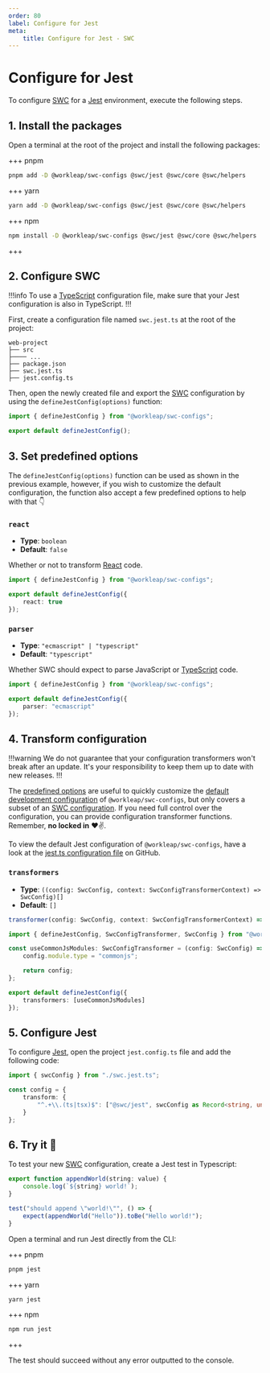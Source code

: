 ```yaml
---
order: 80
label: Configure for Jest
meta:
    title: Configure for Jest - SWC
---
```


# Configure for Jest

To configure [SWC](https://swc.rs/) for a [Jest](https://jestjs.io/) environment, execute the following steps.

## 1. Install the packages

Open a terminal at the root of the project and install the following packages:

+++ pnpm
```bash
pnpm add -D @workleap/swc-configs @swc/jest @swc/core @swc/helpers
```
+++ yarn
```bash
yarn add -D @workleap/swc-configs @swc/jest @swc/core @swc/helpers
```
+++ npm
```bash
npm install -D @workleap/swc-configs @swc/jest @swc/core @swc/helpers
```
+++

## 2. Configure SWC

!!!info
To use a [TypeScript](https://www.typescriptlang.org/) configuration file, make sure that your Jest configuration is also in TypeScript.
!!!

First, create a configuration file named `swc.jest.ts` at the root of the project:

``` !#5
web-project
├── src
├──── ...
├── package.json
├── swc.jest.ts
├── jest.config.ts
```

Then, open the newly created file and export the [SWC](https://swc.rs/) configuration by using the `defineJestConfig(options)` function:

```ts !#6-8 swc.jest.ts
import { defineJestConfig } from "@workleap/swc-configs";

export default defineJestConfig();
```

## 3. Set predefined options

The `defineJestConfig(options)` function can be used as shown in the previous example, however, if you wish to customize the default configuration, the function also accept a few predefined options to help with that 👇

### `react`

- **Type**: `boolean`
- **Default**: `false`

Whether or not to transform [React](https://react.dev/) code.

```ts !#4 swc.jest.ts
import { defineJestConfig } from "@workleap/swc-configs";

export default defineJestConfig({
    react: true
});
```

### `parser`

- **Type**: `"ecmascript" | "typescript"`
- **Default**: `"typescript"`

Whether SWC should expect to parse JavaScript or [TypeScript](https://www.typescriptlang.org/) code.

```ts !#4 swc.jest.ts
import { defineJestConfig } from "@workleap/swc-configs";

export default defineJestConfig({
    parser: "ecmascript"
});
```

## 4. Transform configuration

!!!warning
We do not guarantee that your configuration transformers won't break after an update. It's your responsibility to keep them up to date with new releases.
!!!

The [predefined options](#3-set-predefined-options) are useful to quickly customize the [default development configuration](https://github.com/gsoft-inc/wl-web-configs/blob/main/packages/swc-configs/src/jest.ts) of `@workleap/swc-configs`, but only covers a subset of an [SWC configuration](https://swc.rs/docs/configuration/swcrc). If you need full control over the configuration, you can provide configuration transformer functions. Remember, **no locked in** :heart::v:.

To view the default Jest configuration of `@workleap/swc-configs`, have a look at the [jest.ts configuration file](https://github.com/gsoft-inc/wl-web-configs/blob/main/packages/swc-configs/src/jest.ts) on GitHub.

### `transformers`

- **Type**: `((config: SwcConfig, context: SwcConfigTransformerContext) => SwcConfig)[]`
- **Default**: `[]`

```ts
transformer(config: SwcConfig, context: SwcConfigTransformerContext) => SwcConfig
```

```ts !#3-7,10 swc.jest.ts
import { defineJestConfig, SwcConfigTransformer, SwcConfig } from "@workleap/swc-configs";

const useCommonJsModules: SwcConfigTransformer = (config: SwcConfig) => {
    config.module.type = "commonjs";

    return config;
};

export default defineJestConfig({
    transformers: [useCommonJsModules]
});
```

## 5. Configure Jest

To configure [Jest](https://jestjs.io/), open the project `jest.config.ts` file and add the following code:

```ts !#4-6 jest.config.ts
import { swcConfig } from "./swc.jest.ts";

const config = {
    transform: {
        "^.+\\.(ts|tsx)$": ["@swc/jest", swcConfig as Record<string, unknown>]
    }
};
```

## 6. Try it :rocket:

To test your new [SWC](https://swc.rs/) configuration, create a Jest test in Typescript:

```ts appendWorld.test.ts
export function appendWorld(string: value) {
    console.log(`${string} world!`);
}

test("should append \"world!\"", () => {
    expect(appendWorld("Hello")).toBe("Hello world!");
}
```

Open a terminal and run Jest directly from the CLI:

+++ pnpm
```bash
pnpm jest
```
+++ yarn
```bash
yarn jest
```
+++ npm
```bash
npm run jest
```
+++

The test should succeed without any error outputted to the console.
